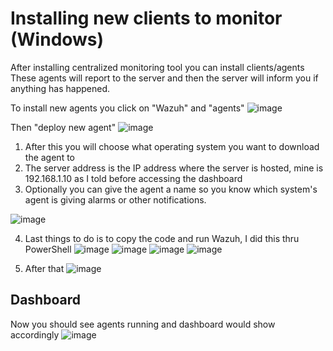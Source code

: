 # Installing new clients to monitor (Windows)

After installing centralized monitoring tool you can install clients/agents
These agents will report to the server and then the server will inform you if anything has happened.

To install new agents you click on "Wazuh" and "agents"
![image](https://github.com/Teyo1/wazuh-SIEM-/assets/131766045/8b2568f5-7f37-4a86-8613-8085fbb4eb45)

Then "deploy new agent"
![image](https://github.com/Teyo1/wazuh-SIEM-/assets/131766045/95c65ecc-67a7-4b43-9e43-210da6d8d0e9)

1. After this you will choose what operating system you want to download the agent to
2. The server address is the IP address where the server is hosted, mine is 192.168.1.10 as I told before accessing the dashboard
3. Optionally you can give the agent a name so you know which system's agent is giving alarms or other notifications.
 
![image](https://github.com/Teyo1/wazuh-SIEM-/assets/131766045/cc280030-5136-410a-a917-863e9435f209)

4. Last things to do is to copy the code and run Wazuh, I did this thru PowerShell
![image](https://github.com/Teyo1/wazuh-SIEM-/assets/131766045/37986fdc-f7c7-4a82-8701-1ab8cb0a9a70)
![image](https://github.com/Teyo1/wazuh-SIEM-/assets/131766045/9872addf-b78e-40db-9643-a9d9e81f34af)
![image](https://github.com/Teyo1/wazuh-SIEM-/assets/131766045/4078500f-2734-430a-9cf3-e2623052743f)
![image](https://github.com/Teyo1/wazuh-SIEM-/assets/131766045/2e9191ad-760b-4005-96e4-1141056d616c)

5. After that 
![image](https://github.com/Teyo1/wazuh-SIEM-/assets/131766045/5d7fa8a2-8622-4789-bedb-25b438b5706a)

## Dashboard
Now you should see agents running and dashboard would show accordingly
![image](https://github.com/Teyo1/wazuh-SIEM-/assets/131766045/7b301807-4c86-4f47-9d9e-8c3601be62da)

